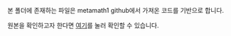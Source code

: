 본 폴더에 존재하는 파일은 metamath1 github에서 가져온 코드를 기반으로 합니다.

원본을 확인하고자 한다면 [여기](https://github.com/metamath1/ml-simple-works/tree/master/diffusion)를 눌러 확인할 수 있습니다.